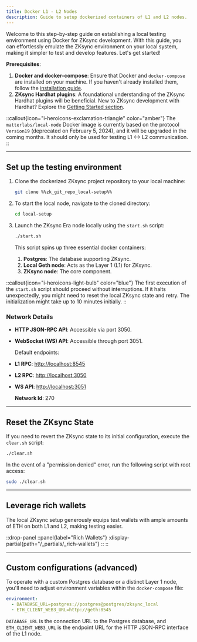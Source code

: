 ```yaml
---
title: Docker L1 - L2 Nodes
description: Guide to setup dockerized containers of L1 and L2 nodes.
---
```


Welcome to this step-by-step guide on establishing a local testing environment using Docker for ZKsync development.
With this guide, you can effortlessly emulate the ZKsync environment on your local system, making it simpler to test and develop features.
Let's get started!

**Prerequisites**:

1. **Docker and docker-compose**: Ensure that Docker and `docker-compose` are installed on your machine.
If you haven't already installed them, follow the [installation guide](https://docs.docker.com/get-docker/).
2. **ZKsync Hardhat plugins**: A foundational understanding of the ZKsync Hardhat plugins will be beneficial.
New to ZKsync development with Hardhat? Explore the [Getting Started section](/build/tooling/hardhat/getting-started).

::callout{icon="i-heroicons-exclamation-triangle" color="amber"}
The `matterlabs/local-node` Docker image is currently based on the protocol `Version19` (deprecated on February 5, 2024),
and it will be upgraded in the coming months.
It should only be used for testing L1 <-> L2 communication.
::

---

## Set up the testing environment

1. Clone the dockerized ZKsync project repository to your local machine:

    ```bash
    git clone %%zk_git_repo_local-setup%%
    ```

1. To start the local node, navigate to the cloned directory:

    ```bash
    cd local-setup
    ```

1. Launch the ZKsync Era node locally using the `start.sh` script:

    ```bash
    ./start.sh
    ```

    This script spins up three essential docker containers:

    1. **Postgres**: The database supporting ZKsync.
    2. **Local Geth node**: Acts as the Layer 1 (L1) for ZKsync.
    3. **ZKsync node**: The core component.

::callout{icon="i-heroicons-light-bulb" color="blue"}
The first execution of the `start.sh` script should proceed without interruptions.
If it halts unexpectedly, you might need to reset the local ZKsync state and retry.
The initialization might take up to 10 minutes initially.
::

### Network Details

- **HTTP JSON-RPC API**: Accessible via port 3050.
- **WebSocket (WS) API**: Accessible through port 3051.

  Default endpoints:

- **L1 RPC**: <http://localhost:8545>
- **L2 RPC**: <http://localhost:3050>
- **WS API**: <http://localhost:3051>

  **Network Id**: 270

---
## Reset the ZKsync State

If you need to revert the ZKsync state to its initial configuration, execute the `clear.sh` script:

```bash
./clear.sh
```

In the event of a "permission denied" error, run the following script with root access:

```bash
sudo ./clear.sh
```

---
## Leverage rich wallets

The local ZKsync setup generously equips test wallets with ample amounts of ETH on both L1 and L2, making testing easier.

::drop-panel
  ::panel{label="Rich Wallets"}
    :display-partial{path="/_partials/_rich-wallets"}
  ::
::

---
## Custom configurations (advanced)

To operate with a custom Postgres database or a distinct Layer 1 node,
you'll need to adjust environment variables within the `docker-compose` file:

```yaml
environment:
  - DATABASE_URL=postgres://postgres@postgres/zksync_local
  - ETH_CLIENT_WEB3_URL=http://geth:8545
```

`DATABASE_URL` is the connection URL to the Postgres database,
and `ETH_CLIENT_WEB3_URL` is the endpoint URL for the HTTP JSON-RPC interface of the L1 node.
